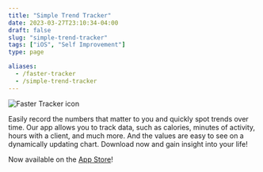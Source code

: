 ```yaml
---
title: "Simple Trend Tracker"
date: 2023-03-27T23:10:34-04:00
draft: false
slug: "simple-trend-tracker"
tags: ["iOS", "Self Improvement"]
type: page

aliases:
  - /faster-tracker
  - /simple-trend-tracker
---
```


![Faster Tracker icon](/images/faster-tracker-icon.png)

Easily record the numbers that matter to you and quickly spot trends over time. Our app allows you to track data, such as calories, minutes of activity, hours with a client, and much more. And the values are easy to see on a dynamically updating chart. Download now and gain insight into your life!

Now available on the [App Store](https://apps.apple.com/us/app/simple-trend-tracker/id6446156353)!
